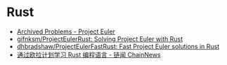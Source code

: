 # Rust

- [Archived Problems - Project Euler](https://projecteuler.net/archives)
- [gifnksm/ProjectEulerRust: Solving Project Euler with Rust](https://github.com/gifnksm/ProjectEulerRust)
- [dhbradshaw/ProjectEulerFastRust: Fast Project Euler solutions in Rust](https://github.com/dhbradshaw/ProjectEulerFastRust)
- [通过欧拉计划学习 Rust 编程语言 - 链闻 ChainNews](https://www.chainnews.com/articles/514273502640.htm)